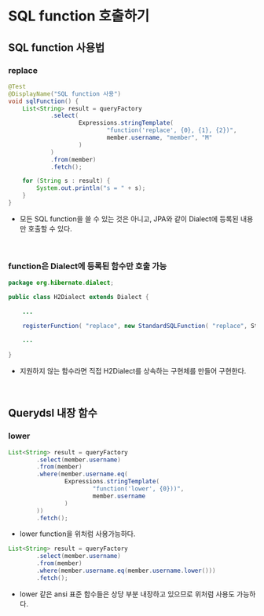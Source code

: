 # SQL function 호출하기

## SQL function 사용법

### replace

```java
@Test
@DisplayName("SQL function 사용")
void sqlFunction() {
    List<String> result = queryFactory
            .select(
                    Expressions.stringTemplate(
                            "function('replace', {0}, {1}, {2})",
                            member.username, "member", "M"
                    )
            )
            .from(member)
            .fetch();

    for (String s : result) {
        System.out.println("s = " + s);
    }
}
```

- 모든 SQL function을 쓸 수 있는 것은 아니고, JPA와 같이 Dialect에 등록된 내용만 호출할 수 있다.

<br>

### function은 Dialect에 등록된 함수만 호출 가능

```java
package org.hibernate.dialect;

public class H2Dialect extends Dialect {
	
    ...

    registerFunction( "replace", new StandardSQLFunction( "replace", StandardBasicTypes.STRING ));
	
    ...
	
}
```

- 지원하지 않는 함수라면 직접 H2Dialect를 상속하는 구현체를 만들어 구현한다.

<br>

## Querydsl 내장 함수 

### lower

```java
List<String> result = queryFactory
        .select(member.username)
        .from(member)
        .where(member.username.eq(
                Expressions.stringTemplate(
                        "function('lower', {0}))",
                        member.username
                )
        ))
        .fetch();
```

- lower function을 위처럼 사용가능하다.


```java
List<String> result = queryFactory
        .select(member.username)
        .from(member)
        .where(member.username.eq(member.username.lower()))
        .fetch();
```

- lower 같은 ansi 표준 함수들은 상당 부분 내장하고 있으므로 위처럼 사용도 가능하다.